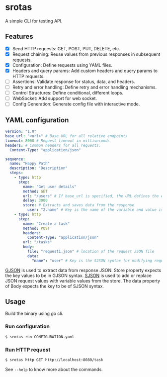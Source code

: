 # srotas
A simple CLI for testing API.

## Features
- [x] Send HTTP requests: GET, POST, PUT, DELETE, etc.
- [x] Request chaining: Reuse values from previous responses in subsequent requests.
- [x] Configuration: Define requests using YAML files.
- [x] Headers and query params: Add custom headers and query params to HTTP requests.
- [ ] Assertions: Validate response for status, data, and headers.
- [ ] Retry and error handling: Define retry and error handling mechanisms.
- [ ] Control Structures: Define conditional, different loops.
- [ ] WebSocket: Add support for web socket.
- [ ] Config Generation: Generate config file with interactive mode.

## YAML configuration
```yaml
version: "1.0"
base_url: "<url>" # Base URL for all relative endpoints
timeout: 8000 # Request timeout in milliseconds
headers: # Common headers for all requests.
  Content-Type: "application/json"

sequence:
  name: "Happy Path"
  description: "Description"
  steps:
    - type: http
      step:
        name: "Get user details"
        method: GET
        url: "/users" # If base_url is specified, the URL defines the endpoint; otherwise, a full URL can be provided, which takes precedence
        delay: 3000
        store: # Extracts and saves data from the response
          user: "2.name" # Key is the name of the variable and value is the GJSON syntax for extracting JSON response value.
    - type: http
      step:
        name: "Create a task"
        method: POST
        headers:
          Content-Type: "application/json"
        url: "/tasks"
        body:
          file: "request1.json" # location of the request JSON file
          data:
            "name": "user" # Key is the SJSON syntax for modifying request JSON body and value is the variable name
```

[GJSON](https://github.com/tidwall/gjson) is used to extract data from response JSON. Store property expects the key values to be in GJSON syntax. [SJSON](https://github.com/tidwall/sjson) is used to add or replace JSON request values with variable values from the store. The data property of Body expects the key to be of SJSON syntax.

## Usage
Build the binary using go cli.

### Run configuration
```bash
$ srotas run CONFIGURATION.yaml
```

### Run HTTP request
```bash
$ srotas http GET http://localhost:8080/task
```
See `--help` to know more about the commands.
